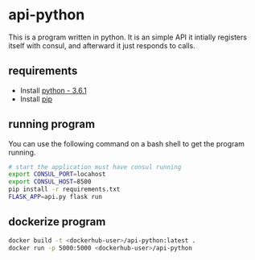 # api-python

This is a program written in python. It is an simple API it intially registers itself with consul, and afterward it just responds to calls.

## requirements

* Install [python - 3.6.1](https://www.python.org/downloads/)
* Install [pip](https://pip.pypa.io/en/stable/)

## running program

You can use the following command on a bash shell to get the program running.

```bash
# start the application must have consul running
export CONSUL_PORT=locahost
export CONSUL_HOST=8500
pip install -r requirements.txt 
FLASK_APP=api.py flask run
```

## dockerize program

```bash
docker build -t <dockerhub-user>/api-python:latest .
docker run -p 5000:5000 <dockerhub-user>/api-python
```
